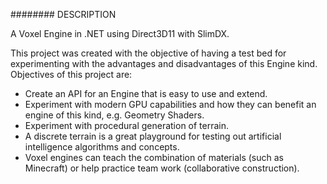 ######## DESCRIPTION

A Voxel Engine in .NET using Direct3D11 with SlimDX. 

This project was created with the objective of having a test bed for experimenting with the advantages and disadvantages of this Engine kind. Objectives of this project are:

- Create an API for an Engine that is easy to use and extend.
- Experiment with modern GPU capabilities and how they can benefit an engine of this kind, e.g. Geometry Shaders.
- Experiment with procedural generation of terrain.
- A discrete terrain is a great playground for testing out artificial intelligence algorithms and concepts.
- Voxel engines can teach the combination of materials (such as Minecraft) or help practice team work (collaborative construction).